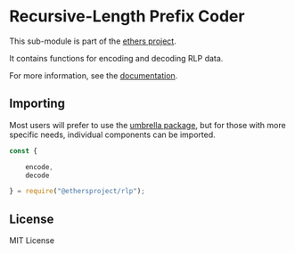 Recursive-Length Prefix Coder
=============================

This sub-module is part of the [ethers project](https://github.com/ethers-io/ethers.js).

It contains functions for encoding and decoding RLP data.

For more information, see the [documentation](https://docs.ethers.io/v5/api/utils/encoding/#rlp--methods).

Importing
---------

Most users will prefer to use the [umbrella package](https://www.npmjs.com/package/ethers),
but for those with more specific needs, individual components can be imported.

```javascript
const {

    encode,
    decode

} = require("@ethersproject/rlp");
```

License
-------

MIT License
